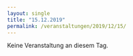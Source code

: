 ```yaml
---
layout: single
title: "15.12.2019"
permalink: /veranstaltungen/2019/12/15/
---
```


Keine Veranstaltung an diesem Tag.
